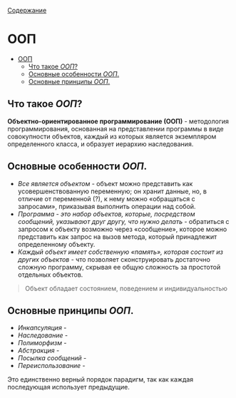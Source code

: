 [Содержание](README.md)

# ООП
- [ООП](#ооп)
  - [Что такое _ООП_?](#что-такое-ооп)
  - [Основные особенности _ООП_.](#основные-особенности-ооп)
  - [Основные принципы _ООП_.](#основные-принципы-ооп)

## Что такое _ООП_?
__Объектно-ориентированное программирование (ООП)__ - методология программирования, основанная на представлении программы в виде совокупности объектов, каждый из которых является экземпляром определенного класса, и образует иерархию наследования.

## Основные особенности _ООП_.
+ _Все является объектом_ - объект можно представить как усовершенствованную переменную; он хранит данные, но, в отличие от переменной (?), к нему можно «обращаться с запросами», приказывая выполнить операции над собой.
+ _Программа - это набор объектов, которые, посредством сообщений, указывают друг другу, что нужно делать_ - обратиться с запросом к объекту возможно через «сообщение», которое можно представить как запрос на вызов метода, который принадлежит определенному объекту.
+ _Каждый объект имеет собственную «память», которая состоит из других объектов_ - что позволяет сконструировать достаточно сложную программу, скрывая ее общую сложность за простотой отдельных объектов.

>Объект обладает состоянием, поведением и индивидуальностью

## Основные принципы _ООП_.
+ _Инкапсуляция_ - 
+ _Наследование_ - 
+ _Полиморфизм_ -
+ _Абстракция_ - 
+ _Посылка сообщений_ - 
+ _Переиспользование_ -

Это единственно верный порядок парадигм, так как каждая последующая использует предыдущие.